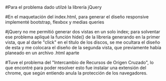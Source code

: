 ﻿#Para el problema dado utilzé la librería jQuery
 
#En el maquetación del index.html, para generar el diseño responsive implementé bootstrap, flexbox
 y medias queries

#jQuery no me permitió generar dos vistas en un solo index; para solventar ese problema 
apliqué la función hide() de la librería generando en la primer vista, que al darle "click" en el título 
de los discos, se me ocultara el diseño de esta y me colocara el diseño de la segunda vista, que previamente
había planeado en un archivo .html aparte

#Tuve el problema del "Intercambio de Recursos de Origen Cruzado", lo que encontré para poder resolver
 esto fue instalar una extensión del chrome, que según entiendo anula la protección de los navegadores.